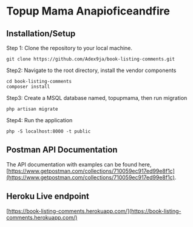 # Topup Mama Anapioficeandfire

## Installation/Setup
Step 1: Clone the repository to your local machine.    

    git clone https://github.com/Adex9ja/book-listing-comments.git 
Step2: Navigate to the root directory, install the vendor components

    cd book-listing-comments
    composer install
Step3:  Create a MSQL database named, topupmama, then run migration

    php artisan migrate
Step4:  Run the application

    php -S localhost:8000 -t public



## Postman API Documentation

The API documentation with examples can be found here, [https://www.getpostman.com/collections/710059ec917ed99e8f1c](https://www.getpostman.com/collections/710059ec917ed99e8f1c).

## Heroku Live endpoint

[https://book-listing-comments.herokuapp.com/](https://book-listing-comments.herokuapp.com/)
